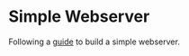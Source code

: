 # Simple Webserver

Following a [guide](https://ruslanspivak.com/lsbaws-part1/) to build a simple webserver.
